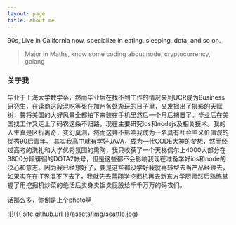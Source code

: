 ```yaml
---
layout: page
title: about me
---
```


90s, Live in California now, specialize in eating, sleeping, dota, and so on. 

> Major in Maths, know some coding about node, cryptocurrency, golang

### 关于我

毕业于上海大学数学系，然而毕业后在找不到工作的情况来到UCR成为Business研究生，在读商这段混吃等死在加州各处游玩的日子里，又发掘出了摄影的天赋树，誓将美国的大好风景全都拍下来装在手机里然后一个月后搁置了。毕业后在美国找工作又走上了码农这条不归路，现在主要研究ios和nodejs及相关技术。我的人生真是区折离奇，变幻莫测，然而这并不影响我成为一名具有社会主义价值观的优秀90后青年。
其实我高中就有学好JAVA，成为一代CODE大神的梦想，然而经过高考的洗礼和大学优秀氛围的熏陶，我只收获了一个天梯偶尔上4000大部分在3800分段徘徊的DOTA2帐号，但是这些都不会影响我现在准备学好ios和node的决心和意志。因为我已经想好了，要是这些都没学好我就再转型去当产品经理去，如果实在在IT界混不下去了，我就先去蓝翔学挖掘机再去新东方学厨师然后熟练掌握了用挖掘机炒菜的绝活后卖身卖饭卖屁股给千千万万的码农们。

话那么多，你倒是上个photo啊

![]({{ site.github.url }}/assets/img/seattle.jpg)
